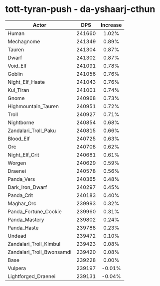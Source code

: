 # tott-tyran-push - da-yshaarj-cthun
| Actor | DPS | Increase |
|---|:---:|:---:|
|Human|241660|1.02%|
|Mechagnome|241349|0.89%|
|Tauren|241304|0.87%|
|Dwarf|241302|0.87%|
|Void_Elf|241091|0.78%|
|Goblin|241056|0.76%|
|Night_Elf_Haste|241043|0.76%|
|Kul_Tiran|241001|0.74%|
|Gnome|240968|0.73%|
|Highmountain_Tauren|240951|0.72%|
|Troll|240927|0.71%|
|Nightborne|240854|0.68%|
|Zandalari_Troll_Paku|240815|0.66%|
|Blood_Elf|240725|0.63%|
|Orc|240708|0.62%|
|Night_Elf_Crit|240681|0.61%|
|Worgen|240629|0.59%|
|Draenei|240578|0.56%|
|Panda_Vers|240365|0.48%|
|Dark_Iron_Dwarf|240297|0.45%|
|Panda_Crit|240183|0.40%|
|Maghar_Orc|239993|0.32%|
|Panda_Fortune_Cookie|239960|0.31%|
|Panda_Mastery|239802|0.24%|
|Panda_Haste|239788|0.23%|
|Undead|239472|0.10%|
|Zandalari_Troll_Kimbul|239423|0.08%|
|Zandalari_Troll_Bwonsamdi|239420|0.08%|
|Base|239228|0.00%|
|Vulpera|239197|-0.01%|
|Lightforged_Draenei|239131|-0.04%|
